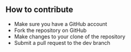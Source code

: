 
## How to contribute

* Make sure you have a GitHub account
* Fork the repository on GitHub
* Make changes to your clone of the repository
* Submit a pull request to the dev branch